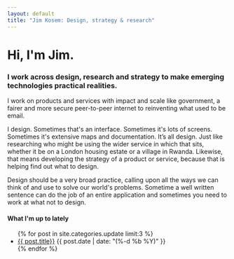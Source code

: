 ```yaml
---
layout: default
title: "Jim Kosem: Design, strategy & research"
---
```


# Hi, I'm Jim.

### I work across design, research and strategy to make emerging technologies practical realities.

I work on products and services with impact and scale like government, a fairer and more secure peer-to-peer internet to reinventing what used to be email.

I design. Sometimes that's an interface. Sometimes it's lots of screens. Sometimes it's extensive maps and documentation. It’s all design. Just like researching who might be using the wider service in which that sits, whether it be on a London housing estate or a village in Rwanda. Likewise, that means developing the strategy of a product or service, because that is helping find out what to design.

Design should be a very broad practice, calling upon all the ways we can think of and use to solve our world's problems. Sometime a well written sentence can do the job of an entire application and sometimes you need to work at what not to design.

<h4>What I'm up to lately</h4>
<ul class="myposts">
{% for post in site.categories.update limit:3 %}
    <li><a href="{{ post.url }}">{{ post.title}}</a>
    <span class="postDate">{{ post.date | date: "(%-d %b %Y)" }}</span>
    </li>
{% endfor %}
</ul>
